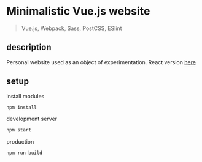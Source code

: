 # Minimalistic Vue.js website

> Vue.js, Webpack, Sass, PostCSS, ESlint

## description

Personal website used as an object of experimentation. React version [here](https://github.com/josemartos/reactwebsite)

## setup

install modules

```sh
npm install
```

development server

```sh
npm start
```

production

```sh
npm run build
```
